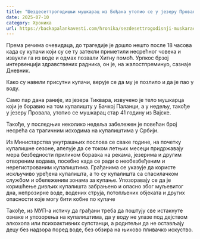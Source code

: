 ```yaml
---
title: "Шездесеттрогодишњи мушкарац из Бођана утопио се у језеру Провала"
date: 2025-07-10
category: Хроника
url: https://backapalankavesti.com/hronika/sezdesettrogodisnji-muskarac-iz-bodjana-utopio-se-u-jezeru-provala/
---
```


Према речима очевидаца, до трагедије је дошло нешто после 18 часова када су купачи који су се ту затекли приметили несрећног човека и извукли га из воде и одмах позвали Хитну помоћ. Урпкос брзој интервенцији здравствених радника, он је, на жалостпреминуо, сазнаје Дневник.

Како су навели присутни купачи, верује се да му је позлило и да је пао у воду.

Само пар дана раније, из језера Тиквара, извучено је тело мушкарца који је боравио на том купалишту у Бачкој Паланци, а у недељу, такође у језеру Провала, утопио се мушкарац стар 41 годину из Вајске.

Такође, у последњих неколико недеља забележен је повећан број несрећа са трагичним исходима на купалиштима у Србији.

Из Министарства унутрашњих послова се сваке године, на почетку купалишне сезоне, апелује да се током летњих месеци придржавају мера безбедности приликом боравка на рекама, језерима и другим отвореним водама, посебно када се ради о необезбеђеним и нерегистрованим купалиштима. Грађанима се указује да користе искључиво уређена купалишта, а то су купалишта са спасилачком службом и обележеним зонама за купање. Упозоравају се да је коришћење дивљих купалишта забрањено и опасно због муљевитог дна, непрозирне воде, водених струја, потопљених објеката и других опасности које могу бити кобне по купаче

Такође, из МУП-а истичу да грађани треба да поштују све истакнуте ознаке и упозорења на купалиштима, да у воду не улазе под дејством алкохола или психоактивних супстанци, а родитељи да не остављају децу без надзора поред воде, без обзира на њихово пливачко искуство.
